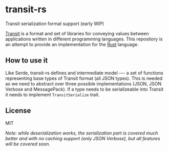 # transit-rs
Transit serialization format support (early WIP)

[Transit](https://github.com/cognitect/transit-format) is a format and set of
libraries for conveying values between applications written in different
programming languages. This repository is an attempt to provide an
implementation for the [Rust](https://www.rust-lang.org/) language.

## How to use it
Like Serde, transit-rs defines and intermediate model --- a set of functions
representing base types of Transit format (all JSON types). This is needed as
we need to abstract over three possible implementations (JSON, JSON Verbose
and MessagePack). If a type needs to be serializeable into Transit it needs
to implement `TransitSerialize` trait.

## License
MIT

_Note: while deserialization works, the serialization part is covered much
better and with no caching support (only JSON Verbose), but all features
will be covered soon._
